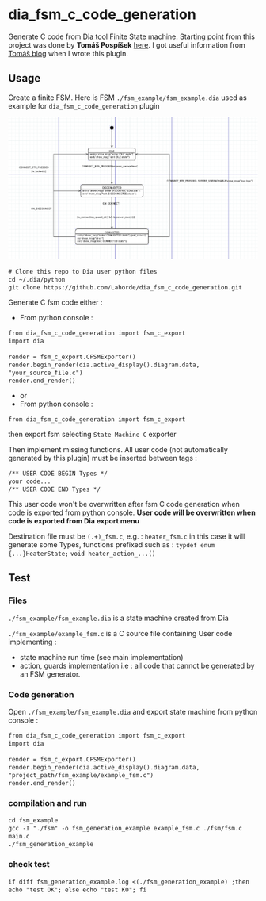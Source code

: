 # dia_fsm_c_code_generation
Generate C code from [Dia tool](https://sourceforge.net/projects/dia-installer/) Finite State machine.
Starting point from this project was done by **Tomáš Pospíšek** [here](https://github.com/tpo/dia-uml-stm-generation). 
I got useful information from [Tomáš blog](http://blog.sourcepole.ch/2012/06/07/generating-state-machines-with-dia/) when I wrote this plugin. 

## Usage 
Create a finite FSM. Here is FSM `./fsm_example/fsm_example.dia` used as example for `dia_fsm_c_code_generation` plugin

<img src="https://raw.githubusercontent.com/Lahorde/dia_fsm_c_code_generation/master/fsm_example/fsm_example.png" width="1200">

    # Clone this repo to Dia user python files
    cd ~/.dia/python
    git clone https://github.com/Lahorde/dia_fsm_c_code_generation.git
    
Generate C fsm code either :
* From python console :

```
from dia_fsm_c_code_generation import fsm_c_export
import dia

render = fsm_c_export.CFSMExporter()
render.begin_render(dia.active_display().diagram.data, "your_source_file.c")
render.end_render()
```
   
* or 
* From python console :

```
from dia_fsm_c_code_generation import fsm_c_export
```

then export fsm selecting `State Machine C` exporter

Then implement missing functions. All user code (not automatically generated by this plugin) must be inserted between tags :

    /** USER CODE BEGIN Types */
    your code...
    /** USER CODE END Types */
    
This user code won't be overwritten after fsm C code generation when code is exported from python console. **User code will be overwritten when code is exported from Dia export menu**

Destination file must be `(.+)_fsm.c`, e.g. : `heater_fsm.c` in this case it will generate some Types, functions prefixed such as : `typdef enum {...}HeaterState;` `void heater_action_...()`

## Test 
### Files
`./fsm_example/fsm_example.dia` is a state machine created from Dia 

`./fsm_example/example_fsm.c` is a C source file containing User code implementing :
* state machine run time (see main implementation)
* action, guards implementation
i.e : all code that cannot be generated by an FSM generator.

### Code generation
Open `./fsm_example/fsm_example.dia` and export state machine from python console :  

```
from dia_fsm_c_code_generation import fsm_c_export
import dia

render = fsm_c_export.CFSMExporter()
render.begin_render(dia.active_display().diagram.data, "project_path/fsm_example/example_fsm.c")
render.end_render()
```

### compilation and run

    cd fsm_example
    gcc -I "./fsm" -o fsm_generation_example example_fsm.c ./fsm/fsm.c main.c
    ./fsm_generation_example
  
### check test

    if diff fsm_generation_example.log <(./fsm_generation_example) ;then echo "test OK"; else echo "test KO"; fi
